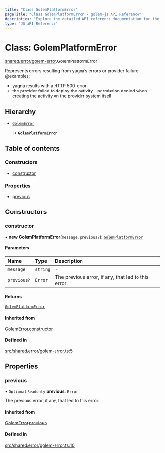 ```yaml
---
title: "Class GolemPlatformError"
pageTitle: "Class GolemPlatformError - golem-js API Reference"
description: "Explore the detailed API reference documentation for the Class GolemPlatformError within the golem-js SDK for the Golem Network."
type: "JS API Reference"
---
```

# Class: GolemPlatformError

[shared/error/golem-error](../modules/shared_error_golem_error).GolemPlatformError

Represents errors resulting from yagna’s errors or provider failure
@examples:
 - yagna results with a HTTP 500-error
 - the provider failed to deploy the activity - permission denied when creating the activity on the provider system itself

## Hierarchy

- [`GolemError`](shared_error_golem_error.GolemError)

  ↳ **`GolemPlatformError`**

## Table of contents

### Constructors

- [constructor](shared_error_golem_error.GolemPlatformError#constructor)

### Properties

- [previous](shared_error_golem_error.GolemPlatformError#previous)

## Constructors

### constructor

• **new GolemPlatformError**(`message`, `previous?`): [`GolemPlatformError`](shared_error_golem_error.GolemPlatformError)

#### Parameters

| Name | Type | Description |
| :------ | :------ | :------ |
| `message` | `string` | - |
| `previous?` | `Error` | The previous error, if any, that led to this error. |

#### Returns

[`GolemPlatformError`](shared_error_golem_error.GolemPlatformError)

#### Inherited from

[GolemError](shared_error_golem_error.GolemError).[constructor](shared_error_golem_error.GolemError#constructor)

#### Defined in

[src/shared/error/golem-error.ts:5](https://github.com/golemfactory/golem-js/blob/ed1cf1df/src/shared/error/golem-error.ts#L5)

## Properties

### previous

• `Optional` `Readonly` **previous**: `Error`

The previous error, if any, that led to this error.

#### Inherited from

[GolemError](shared_error_golem_error.GolemError).[previous](shared_error_golem_error.GolemError#previous)

#### Defined in

[src/shared/error/golem-error.ts:10](https://github.com/golemfactory/golem-js/blob/ed1cf1df/src/shared/error/golem-error.ts#L10)
